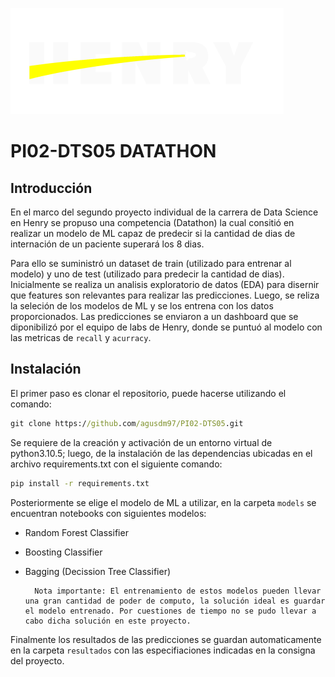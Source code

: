 ![Logo Henry](_src/logo-henry-white-lg.png)

# PI02-DTS05 DATATHON

## Introducción

En el marco del segundo proyecto individual de la carrera de Data Science en Henry se propuso una competencia (Datathon) la cual consitió en realizar un modelo de ML capaz de predecir si la cantidad de dias de internación de un paciente superará los 8 dias.

Para ello se suministró un dataset de train (utilizado para entrenar al modelo) y uno de test (utilizado para predecir la cantidad de dias). Inicialmente se realiza un analisis exploratorio de datos (EDA) para disernir que features son relevantes para realizar las predicciones. Luego, se reliza la seleción de los modelos de ML y se los entrena con los datos proporcionados. Las predicciones se enviaron a un dashboard que se diponibilizó por el equipo de labs de Henry, donde se puntuó al modelo con las metricas de `recall` y `acurracy`.

## Instalación

El primer paso es clonar el repositorio, puede hacerse utilizando el comando:

```cmd
git clone https://github.com/agusdm97/PI02-DTS05.git
```

Se requiere de la creación y activación de un entorno virtual de python3.10.5; luego, de la instalación de las dependencias ubicadas en el archivo requirements.txt con el siguiente comando:

```cmd
pip install -r requirements.txt
```

Posteriormente se elige el modelo de ML a utilizar, en la carpeta `models` se encuentran notebooks con siguientes modelos:

- Random Forest Classifier
- Boosting Classifier
- Bagging (Decission Tree Classifier)

        Nota importante: El entrenamiento de estos modelos pueden llevar una gran cantidad de poder de computo, la solución ideal es guardar el modelo entrenado. Por cuestiones de tiempo no se pudo llevar a cabo dicha solución en este proyecto.

Finalmente los resultados de las predicciones se guardan automaticamente en la carpeta `resultados` con las especifiaciones indicadas en la consigna del proyecto.
